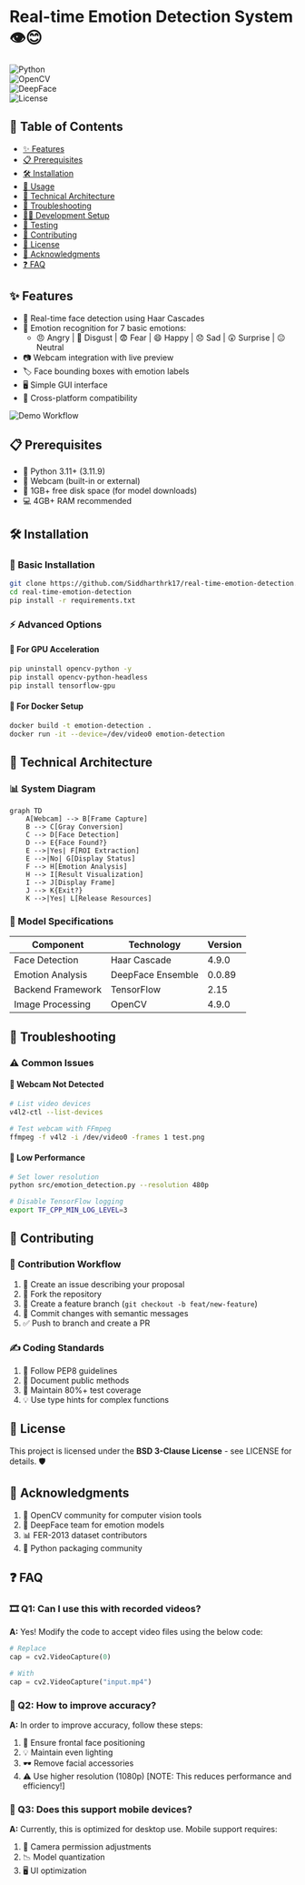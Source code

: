 # Real-time Emotion Detection System 👁️😊

![Python](https://img.shields.io/badge/python-3.8%2B-blue)  
![OpenCV](https://img.shields.io/badge/OpenCV-4.9-green)  
![DeepFace](https://img.shields.io/badge/DeepFace-0.0.89-orange)  
![License](https://img.shields.io/badge/License-BSD%203--Clause-yellow)  

## 📑 Table of Contents
- [✨ Features](#-features)
- [📋 Prerequisites](#-prerequisites)
- [🛠️ Installation](#-installation)
- [📖 Usage](#-usage)
- [🧠 Technical Architecture](#-technical-architecture)
- [🐛 Troubleshooting](#-troubleshooting)
- [👨‍💻 Development Setup](#-development-setup)
- [🧪 Testing](#-testing)
- [🤝 Contributing](#-contributing)
- [📄 License](#-license)
- [🙏 Acknowledgments](#-acknowledgments)
- [❓ FAQ](#-faq)

## ✨ Features
- 🎥 Real-time face detection using Haar Cascades
- 🤖 Emotion recognition for 7 basic emotions:
  - 😠 Angry | 🤢 Disgust | 😨 Fear | 😄 Happy | 😞 Sad | 😲 Surprise | 😐 Neutral
- 📷 Webcam integration with live preview
- 🏷️ Face bounding boxes with emotion labels
- 🖥️ Simple GUI interface
- 🔄 Cross-platform compatibility

![Demo Workflow](assets/workflow.png)

## 📋 Prerequisites
- 🐍 Python 3.11+ (3.11.9)
- 📸 Webcam (built-in or external)
- 💾 1GB+ free disk space (for model downloads)
- 💻 4GB+ RAM recommended

## 🛠️ Installation

### 🚀 Basic Installation
```bash
git clone https://github.com/Siddharthrk17/real-time-emotion-detection.git
cd real-time-emotion-detection
pip install -r requirements.txt
```

### ⚡ Advanced Options

#### 🚀 For GPU Acceleration
```bash
pip uninstall opencv-python -y
pip install opencv-python-headless
pip install tensorflow-gpu
```

#### 🐳 For Docker Setup
```bash
docker build -t emotion-detection .
docker run -it --device=/dev/video0 emotion-detection
```

## 🧠 Technical Architecture

### 📊 System Diagram
```mermaid
graph TD
    A[Webcam] --> B[Frame Capture]
    B --> C[Gray Conversion]
    C --> D[Face Detection]
    D --> E{Face Found?}
    E -->|Yes| F[ROI Extraction]
    E -->|No| G[Display Status]
    F --> H[Emotion Analysis]
    H --> I[Result Visualization]
    I --> J[Display Frame]
    J --> K{Exit?}
    K -->|Yes| L[Release Resources]
```

### 📜 Model Specifications

| Component | Technology | Version |
|-----------|-------------|---------|
| Face Detection | Haar Cascade | 4.9.0 |
| Emotion Analysis | DeepFace Ensemble | 0.0.89 |
| Backend Framework | TensorFlow | 2.15 |
| Image Processing | OpenCV | 4.9.0 |

## 🐛 Troubleshooting

### ⚠️ Common Issues

#### 🎥 Webcam Not Detected
```bash
# List video devices
v4l2-ctl --list-devices

# Test webcam with FFmpeg
ffmpeg -f v4l2 -i /dev/video0 -frames 1 test.png
```

#### 🐌 Low Performance
```bash
# Set lower resolution
python src/emotion_detection.py --resolution 480p

# Disable TensorFlow logging
export TF_CPP_MIN_LOG_LEVEL=3
```

## 🤝 Contributing

### 🔄 Contribution Workflow
1. 📌 Create an issue describing your proposal
2. 🍴 Fork the repository
3. 🌱 Create a feature branch (`git checkout -b feat/new-feature`)
4. 📜 Commit changes with semantic messages
5. ✅ Push to branch and create a PR

### ✍️ Coding Standards
1. 📏 Follow PEP8 guidelines
2. 📝 Document public methods
3. 🧪 Maintain 80%+ test coverage
4. 💡 Use type hints for complex functions

## 📄 License

This project is licensed under the **BSD 3-Clause License** - see LICENSE for details. 🛡️

## 🙏 Acknowledgments

1. 🎥 OpenCV community for computer vision tools
2. 🤖 DeepFace team for emotion models
3. 📊 FER-2013 dataset contributors
4. 🐍 Python packaging community

## ❓ FAQ

### 🎞️ Q1: Can I use this with recorded videos?
**A:** Yes! Modify the code to accept video files using the below code:
```python
# Replace
cap = cv2.VideoCapture(0)

# With
cap = cv2.VideoCapture("input.mp4")
```

### 🎯 Q2: How to improve accuracy?
**A:** In order to improve accuracy, follow these steps:
1. 📸 Ensure frontal face positioning
2. 💡 Maintain even lighting
3. 🕶️ Remove facial accessories
4. ⚠️ Use higher resolution (1080p) [NOTE: This reduces performance and efficiency!]

### 📱 Q3: Does this support mobile devices?
**A:** Currently, this is optimized for desktop use. Mobile support requires:
1. 🔧 Camera permission adjustments
2. 📉 Model quantization
3. 🖥️ UI optimization

